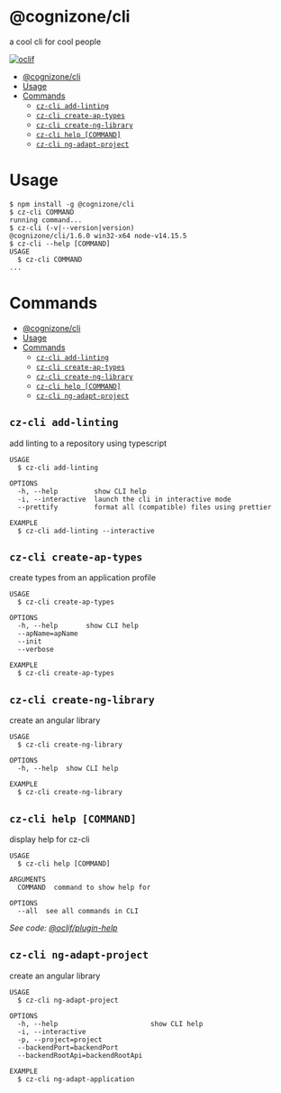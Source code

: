 # @cognizone/cli

a cool cli for cool people

[![oclif](https://img.shields.io/badge/cli-oclif-brightgreen.svg)](https://oclif.io)

<!-- toc -->

- [@cognizone/cli](#cognizonecli)
- [Usage](#usage)
- [Commands](#commands)
  - [`cz-cli add-linting`](#cz-cli-add-linting)
  - [`cz-cli create-ap-types`](#cz-cli-create-ap-types)
  - [`cz-cli create-ng-library`](#cz-cli-create-ng-library)
  - [`cz-cli help [COMMAND]`](#cz-cli-help-command)
  - [`cz-cli ng-adapt-project`](#cz-cli-ng-adapt-project)

# Usage

<!-- usage -->

```sh-session
$ npm install -g @cognizone/cli
$ cz-cli COMMAND
running command...
$ cz-cli (-v|--version|version)
@cognizone/cli/1.6.0 win32-x64 node-v14.15.5
$ cz-cli --help [COMMAND]
USAGE
  $ cz-cli COMMAND
...
```

<!-- usagestop -->

# Commands

<!-- commands -->

- [@cognizone/cli](#cognizonecli)
- [Usage](#usage)
- [Commands](#commands)
  - [`cz-cli add-linting`](#cz-cli-add-linting)
  - [`cz-cli create-ap-types`](#cz-cli-create-ap-types)
  - [`cz-cli create-ng-library`](#cz-cli-create-ng-library)
  - [`cz-cli help [COMMAND]`](#cz-cli-help-command)
  - [`cz-cli ng-adapt-project`](#cz-cli-ng-adapt-project)

## `cz-cli add-linting`

add linting to a repository using typescript

```
USAGE
  $ cz-cli add-linting

OPTIONS
  -h, --help         show CLI help
  -i, --interactive  launch the cli in interactive mode
  --prettify         format all (compatible) files using prettier

EXAMPLE
  $ cz-cli add-linting --interactive
```

## `cz-cli create-ap-types`

create types from an application profile

```
USAGE
  $ cz-cli create-ap-types

OPTIONS
  -h, --help       show CLI help
  --apName=apName
  --init
  --verbose

EXAMPLE
  $ cz-cli create-ap-types
```

## `cz-cli create-ng-library`

create an angular library

```
USAGE
  $ cz-cli create-ng-library

OPTIONS
  -h, --help  show CLI help

EXAMPLE
  $ cz-cli create-ng-library
```

## `cz-cli help [COMMAND]`

display help for cz-cli

```
USAGE
  $ cz-cli help [COMMAND]

ARGUMENTS
  COMMAND  command to show help for

OPTIONS
  --all  see all commands in CLI
```

_See code: [@oclif/plugin-help](https://github.com/oclif/plugin-help/blob/v3.2.1/src\commands\help.ts)_

## `cz-cli ng-adapt-project`

create an angular library

```
USAGE
  $ cz-cli ng-adapt-project

OPTIONS
  -h, --help                       show CLI help
  -i, --interactive
  -p, --project=project
  --backendPort=backendPort
  --backendRootApi=backendRootApi

EXAMPLE
  $ cz-cli ng-adapt-application
```

<!-- commandsstop -->
